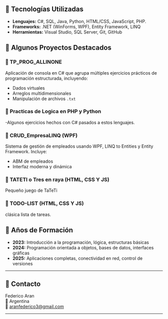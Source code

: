 
## 📌 Tecnologías Utilizadas

- **Lenguajes:** C#, SQL, Java, Python, HTML/CSS, JavaScript, PHP.
- **Frameworks:** .NET (WinForms, WPF), Entity Framework, LINQ
- **Herramientas:** Visual Studio, SQL Server, Git, GitHub

## 📁 Algunos Proyectos Destacados

### 🔹 TP_PROG_ALLINONE
Aplicación de consola en C# que agrupa múltiples ejercicios prácticos de programación estructurada, incluyendo:
- Dados virtuales
- Arreglos multidimensionales
- Manipulación de archivos `.txt`

### 🔹 Practicas de Logica en PHP y Python
-Algunos ejercicios hechos con C# pasados a estos lenguajes.

### 🔹 CRUD_EmpresaLINQ (WPF)
Sistema de gestión de empleados usando WPF, LINQ to Entities y Entity Framework. Incluye:
- ABM de empleados
- Interfaz moderna y dinámica

### 🔹 TATETI o Tres en raya (HTML, CSS Y JS)
Pequeño juego de TaTeTi 

### 🔹 TODO-LIST (HTML, CSS Y JS)
clásica lista de tareas.

## 📆 Años de Formación

- **2023:** Introducción a la programación, lógica, estructuras básicas
- **2024:** Programación orientada a objetos, bases de datos, interfaces gráficas
- **2025:** Aplicaciones completas, conectividad en red, control de versiones

---

## 📩 Contacto

Federico Aran  
📍 Argentina  
📧 [aranfederico3@gmail.com](mailto:aranfederico3@gmail.com)

---
